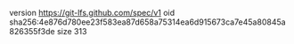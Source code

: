 version https://git-lfs.github.com/spec/v1
oid sha256:4e876d780ee23f583ea87d658a75314ea6d915673ca7e45a80845a826355f3de
size 313
